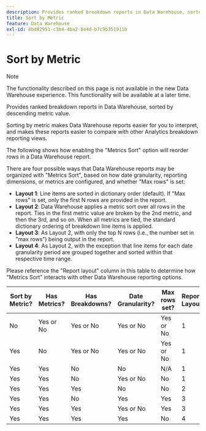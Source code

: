 ```yaml
---
description: Provides ranked breakdown reports in Data Warehouse, sorted by descending metric value.
title: Sort by Metric
feature: Data Warehouse
exl-id: 6bd82951-c3b4-4ba2-8e4d-b7c9b351911b
---
```

# Sort by Metric

>[!NOTE]
>
>The functionality described on this page is not available in the new Data Warehouse experience. This functionality will be available at a later time.

Provides ranked breakdown reports in Data Warehouse, sorted by descending metric value.

Sorting by metric makes Data Warehouse reports easier for you to interpret, and makes these reports easier to compare with other Analytics breakdown reporting views.

The following shows how enabling the "Metrics Sort" option will reorder rows in a Data Warehouse report.

There are four possible ways that Data Warehouse reports may be organized with "Metrics Sort", based on how date granularity, reporting dimensions, or metrics are configured, and whether "Max rows" is set:

* **Layout 1**: Line items are sorted in dictionary order (default). If "Max rows" is set, only the first N rows are provided in the report.
* **Layout 2**: Data Warehouse applies a metric sort over all rows in the report. Ties in the first metric value are broken by the 2nd metric, and then the 3rd, and so on. When all metrics are tied, the standard dictionary ordering of breakdown line items is applied.
* **Layout 3**: As Layout 2, with only the top N rows (i.e., the number set in "max rows") being output in the report.
* **Layout 4**: As Layout 2, with the exception that line items for each date granularity period are grouped together and sorted within that respective time range.

Please reference the "Report layout" column in this table to determine how "Metrics Sort" interacts with other Data Warehouse reporting options.

|  Sort by Metric?  | Has Metrics?  | Has Breakdowns?  | Date Granularity?  | Max rows set?  | Report Layout  |
|---|---|---|---|---|---|
|  No  | Yes or No  | Yes or No  | Yes or No  | Yes or No  | 1  |
|  Yes  | No  | Yes or No  | Yes or No  | Yes or No  | 1  |
|  Yes  | Yes  | No  | No  | N/A  | 1  |
|  Yes  | Yes  | No  | Yes or No  | No  | 1  |
|  Yes  | Yes  | Yes  | No  | No  | 2  |
|  Yes  | Yes  | No  | Yes  | Yes  | 3  |
|  Yes  | Yes  | Yes  | Yes or No  | Yes  | 3  |
|  Yes  | Yes  | Yes  | Yes  | No  | 4  |
